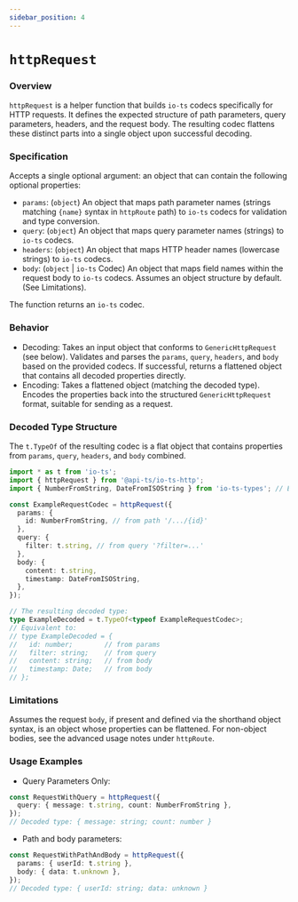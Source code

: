 ```yaml
---
sidebar_position: 4
---
```


# `httpRequest`

### Overview

`httpRequest` is a helper function that builds `io-ts` codecs specifically for HTTP
requests. It defines the expected structure of path parameters, query parameters,
headers, and the request body. The resulting codec flattens these distinct parts into a
single object upon successful decoding.

### Specification

Accepts a single optional argument: an object that can contain the following optional
properties:

- `params`: (`object`) An object that maps path parameter names (strings matching
  `{name}` syntax in `httpRoute` path) to `io-ts` codecs for validation and type
  conversion.
- `query`: (`object`) An object that maps query parameter names (strings) to `io-ts`
  codecs.
- `headers`: (`object`) An object that maps HTTP header names (lowercase strings) to
  `io-ts` codecs.
- `body`: (`object` | `io-ts` Codec) An object that maps field names within the request
  body to `io-ts` codecs. Assumes an object structure by default. (See Limitations).

The function returns an `io-ts` codec.

### Behavior

- Decoding: Takes an input object that conforms to `GenericHttpRequest` (see below).
  Validates and parses the `params`, `query`, `headers`, and `body` based on the
  provided codecs. If successful, returns a flattened object that contains all decoded
  properties directly.
- Encoding: Takes a flattened object (matching the decoded type). Encodes the properties
  back into the structured `GenericHttpRequest` format, suitable for sending as a
  request.

### Decoded Type Structure

The `t.TypeOf` of the resulting codec is a flat object that contains properties from
`params`, `query`, `headers`, and `body` combined.

```typescript
import * as t from 'io-ts';
import { httpRequest } from '@api-ts/io-ts-http';
import { NumberFromString, DateFromISOString } from 'io-ts-types'; // Example types

const ExampleRequestCodec = httpRequest({
  params: {
    id: NumberFromString, // from path '/.../{id}'
  },
  query: {
    filter: t.string, // from query '?filter=...'
  },
  body: {
    content: t.string,
    timestamp: DateFromISOString,
  },
});

// The resulting decoded type:
type ExampleDecoded = t.TypeOf<typeof ExampleRequestCodec>;
// Equivalent to:
// type ExampleDecoded = {
//   id: number;        // from params
//   filter: string;    // from query
//   content: string;   // from body
//   timestamp: Date;   // from body
// };
```

### Limitations

Assumes the request `body`, if present and defined via the shorthand object syntax, is
an object whose properties can be flattened. For non-object bodies, see the advanced
usage notes under `httpRoute`.

### Usage Examples

- Query Parameters Only:

```typescript
const RequestWithQuery = httpRequest({
  query: { message: t.string, count: NumberFromString },
});
// Decoded type: { message: string; count: number }
```

- Path and body parameters:

```typescript
const RequestWithPathAndBody = httpRequest({
  params: { userId: t.string },
  body: { data: t.unknown },
});
// Decoded type: { userId: string; data: unknown }
```
